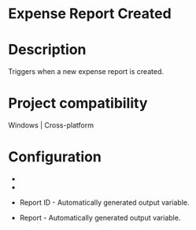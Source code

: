 ﻿# Expense Report Created

# Description

Triggers when a new expense report is created.

# Project compatibility

Windows | Cross-platform

# Configuration

* 
* 





* Report ID - Automatically generated output variable.
* Report - Automatically generated output variable.
